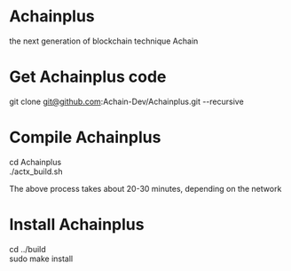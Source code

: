 # Achainplus
the next generation of blockchain  technique Achain 

# Get Achainplus code
git clone git@github.com:Achain-Dev/Achainplus.git --recursive

# Compile Achainplus
cd Achainplus  
./actx_build.sh

The above process takes about 20-30 minutes, depending on the network

# Install Achainplus
cd ../build  
sudo make install
